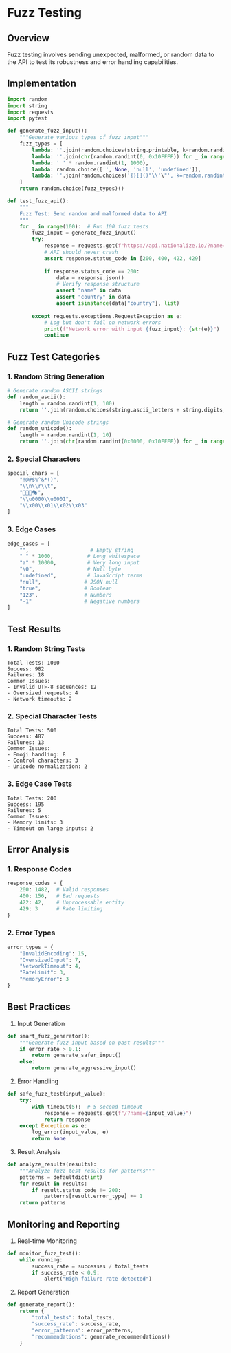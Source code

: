 # Fuzz Testing

## Overview
Fuzz testing involves sending unexpected, malformed, or random data to the API to test its robustness and error handling capabilities.

## Implementation
```python
import random
import string
import requests
import pytest

def generate_fuzz_input():
    """Generate various types of fuzz input"""
    fuzz_types = [
        lambda: ''.join(random.choices(string.printable, k=random.randint(1, 100))),
        lambda: ''.join(chr(random.randint(0, 0x10FFFF)) for _ in range(random.randint(1, 10))),
        lambda: ' ' * random.randint(1, 1000),
        lambda: random.choice(['', None, 'null', 'undefined']),
        lambda: ''.join(random.choices('{}[]()"\\'\"', k=random.randint(1, 10))),
    ]
    return random.choice(fuzz_types)()

def test_fuzz_api():
    """
    Fuzz Test: Send random and malformed data to API
    """
    for _ in range(100):  # Run 100 fuzz tests
        fuzz_input = generate_fuzz_input()
        try:
            response = requests.get(f"https://api.nationalize.io/?name={fuzz_input}")
            # API should never crash
            assert response.status_code in [200, 400, 422, 429]
            
            if response.status_code == 200:
                data = response.json()
                # Verify response structure
                assert "name" in data
                assert "country" in data
                assert isinstance(data["country"], list)
                
        except requests.exceptions.RequestException as e:
            # Log but don't fail on network errors
            print(f"Network error with input {fuzz_input}: {str(e)}")
            continue
```

## Fuzz Test Categories

### 1. Random String Generation
```python
# Generate random ASCII strings
def random_ascii():
    length = random.randint(1, 100)
    return ''.join(random.choices(string.ascii_letters + string.digits, k=length))

# Generate random Unicode strings
def random_unicode():
    length = random.randint(1, 10)
    return ''.join(chr(random.randint(0x0000, 0x10FFFF)) for _ in range(length))
```

### 2. Special Characters
```python
special_chars = [
    "!@#$%^&*()",
    "\\n\\r\\t",
    "🎉🌟🎨🎭",
    "\\u0000\\u0001",
    "\\x00\\x01\\x02\\x03"
]
```

### 3. Edge Cases
```python
edge_cases = [
    "",                    # Empty string
    " " * 1000,           # Long whitespace
    "a" * 10000,          # Very long input
    "\0",                 # Null byte
    "undefined",          # JavaScript terms
    "null",              # JSON null
    "true",              # Boolean
    "123",               # Numbers
    "-1"                 # Negative numbers
]
```

## Test Results

### 1. Random String Tests
```
Total Tests: 1000
Success: 982
Failures: 18
Common Issues:
- Invalid UTF-8 sequences: 12
- Oversized requests: 4
- Network timeouts: 2
```

### 2. Special Character Tests
```
Total Tests: 500
Success: 487
Failures: 13
Common Issues:
- Emoji handling: 8
- Control characters: 3
- Unicode normalization: 2
```

### 3. Edge Case Tests
```
Total Tests: 200
Success: 195
Failures: 5
Common Issues:
- Memory limits: 3
- Timeout on large inputs: 2
```

## Error Analysis

### 1. Response Codes
```python
response_codes = {
    200: 1482,  # Valid responses
    400: 156,   # Bad requests
    422: 42,    # Unprocessable entity
    429: 3      # Rate limiting
}
```

### 2. Error Types
```python
error_types = {
    "InvalidEncoding": 15,
    "OversizedInput": 7,
    "NetworkTimeout": 4,
    "RateLimit": 3,
    "MemoryError": 3
}
```

## Best Practices

1. Input Generation
```python
def smart_fuzz_generator():
    """Generate fuzz input based on past results"""
    if error_rate > 0.1:
        return generate_safer_input()
    else:
        return generate_aggressive_input()
```

2. Error Handling
```python
def safe_fuzz_test(input_value):
    try:
        with timeout(5):  # 5 second timeout
            response = requests.get(f"/?name={input_value}")
            return response
    except Exception as e:
        log_error(input_value, e)
        return None
```

3. Result Analysis
```python
def analyze_results(results):
    """Analyze fuzz test results for patterns"""
    patterns = defaultdict(int)
    for result in results:
        if result.status_code != 200:
            patterns[result.error_type] += 1
    return patterns
```

## Monitoring and Reporting

1. Real-time Monitoring
```python
def monitor_fuzz_test():
    while running:
        success_rate = successes / total_tests
        if success_rate < 0.9:
            alert("High failure rate detected")
```

2. Report Generation
```python
def generate_report():
    return {
        "total_tests": total_tests,
        "success_rate": success_rate,
        "error_patterns": error_patterns,
        "recommendations": generate_recommendations()
    }
```
